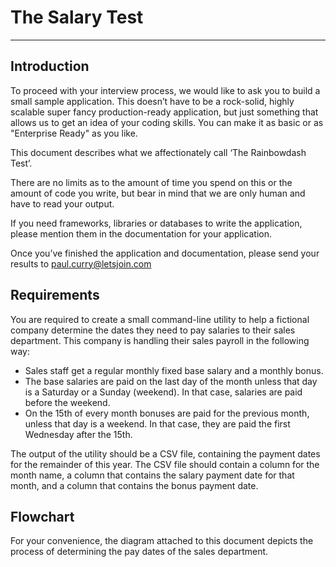 # The Salary Test
----
## Introduction
To proceed with your interview process, we would like to ask you to build a small sample application. This doesn’t have to be a rock-solid, highly scalable super fancy production-ready application, but just something that allows us to get an idea of your coding skills. You can make it as basic or as "Enterprise Ready" as you like.
This document describes what we affectionately call ‘The Rainbowdash Test’.There are no limits as to the amount of time you spend on this or the amount of code you write, but bear in mind that we are only human and have to read your output. 
If you need frameworks, libraries or databases to write the application, please mention them in the documentation for your application.Once you’ve finished the application and documentation, please send your results to paul.curry@letsjoin.com
## Requirements
You are required to create a small command-line utility to help a fictional company determine the dates they need to pay salaries to their sales department.This company is handling their sales payroll in the following way:* Sales staff get a regular monthly fixed base salary and a monthly bonus.* The base salaries are paid on the last day of the month unless that day is a Saturday or aSunday (weekend). In that case, salaries are paid before the weekend.* On the 15th of every month bonuses are paid for the previous month, unless that day is aweekend. In that case, they are paid the first Wednesday after the 15th.The output of the utility should be a CSV file, containing the payment dates for the remainder of this year. The CSV file should contain a column for the month name, a column that contains the salary payment date for that month, and a column that contains the bonus payment date.
## Flowchart
For your convenience, the diagram attached to this document depicts the process of determining the pay dates of the sales department.